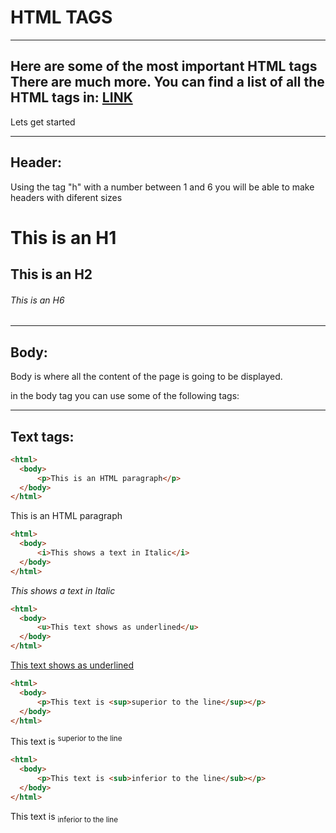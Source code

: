 # HTML TAGS

---
Here are some of the most important HTML tags
There are much more. You can find a list of all the HTML tags in: [LINK](https://way2tutorial.com/html/tag/index.php)
---

Lets get started

---
Header:
---
Using the tag "h" with a number between 1 and 6 you will be able to make headers with diferent sizes
# This is an H1


## This is an H2


###### This is an H6


---
Body: 
---
Body is where all the content of the page is going to be displayed. 

in the body tag you can use some of the following tags:


---
Text tags:
---

```html
<html>
  <body>
      <p>This is an HTML paragraph</p>
  </body>
</html>
```

<p>This is an HTML paragraph</p>

```html
<html>
  <body>
      <i>This shows a text in Italic</i>
  </body>
</html>
```

<i>This shows a text in Italic</i>

```html
<html>
  <body>
      <u>This text shows as underlined</u>
  </body>
</html>
```
<u>This text shows as underlined</u>

```html
<html>
  <body>
      <p>This text is <sup>superior to the line</sup></p>
  </body>
</html>
```
<p>This text is <sup>superior to the line</sup></p>

```html
<html>
  <body>
      <p>This text is <sub>inferior to the line</sub></p>
  </body>
</html>
```
<p>This text is <sub>inferior to the line</sub></p>
